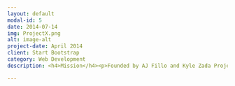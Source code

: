 ```yaml
---
layout: default
modal-id: 5
date: 2014-07-14
img: ProjectX.png
alt: image-alt
project-date: April 2014
client: Start Bootstrap
category: Web Development
description: <h4>Mission</h4><p>Founded by AJ Fillo and Kyle Zada Project X is dedicated to connecting Oregon State University faculty interested in sponsoring outreach in Science, Technology, Engineering, Arts, and Mathematics (STEAM) fields with Oregon State University graduate and undergraduate students dedicated to completing STEAM outreach activities. All outreach activates undertaken by Project X will focus on providing both students and educators the tools necessary to enable student success in STEAM fields.</p><p>Who Can Get involved?  Project X is open to all Oregon State University undergraduate and graduate students; we welcome all majors. Our mission goals require a wide range of skills from many different areas, such as engineering, graphic design, video editing, writing, teaching, performing, etc. We very much work off the adage, “The more the merrier.” You can't spell STEAM without TEAM.<h5><a href="https://www.facebook.com/projectxsteam">More Info Click Here</a></h5>

---
```

